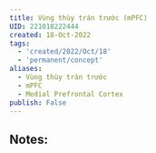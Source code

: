 ```yaml
---
title: Vùng thùy trán trước (mPFC)
UID: 221018222444
created: 18-Oct-2022
tags:
  - 'created/2022/Oct/18'
  - 'permanent/concept'
aliases:
  - Vùng thùy trán trước
  - mPFC
  - Medial Prefrontal Cortex
publish: False
---
```

## Notes:



